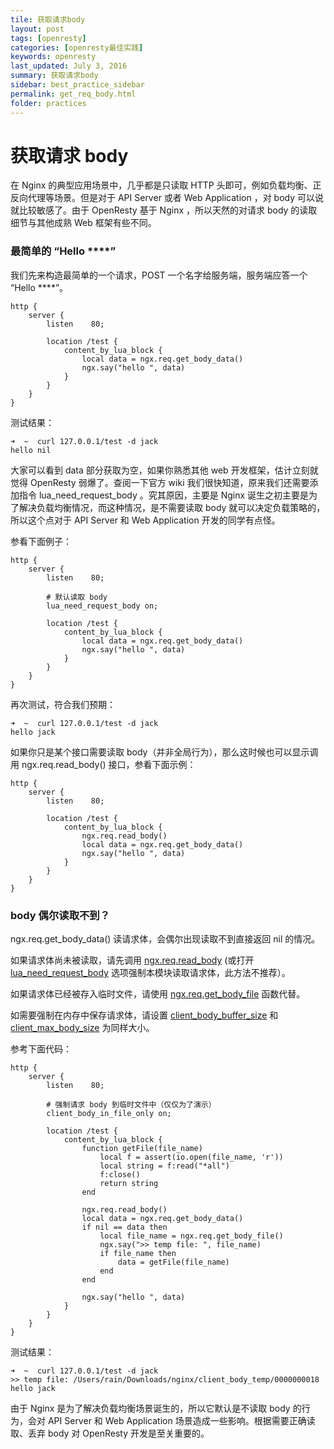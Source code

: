 ```yaml
---
tile: 获取请求body
layout: post
tags: [openresty]
categories: [openresty最佳实践]
keywords: openresty
last_updated: July 3, 2016
summary: 获取请求body
sidebar: best_practice_sidebar
permalink: get_req_body.html
folder: practices
---
```

# 获取请求 body

在 Nginx 的典型应用场景中，几乎都是只读取 HTTP 头即可，例如负载均衡、正反向代理等场景。但是对于 API Server 或者 Web Application ，对 body 可以说就比较敏感了。由于 OpenResty 基于 Nginx ，所以天然的对请求 body 的读取细节与其他成熟 Web 框架有些不同。

### 最简单的 “Hello \*\*\*\*”

我们先来构造最简单的一个请求，POST 一个名字给服务端，服务端应答一个 “Hello \*\*\*\*”。

```nginx
http {
    server {
        listen    80;

        location /test {
            content_by_lua_block {
                local data = ngx.req.get_body_data()
                ngx.say("hello ", data)
            }
        }
    }
}
```

测试结果：

```shell
➜  ~  curl 127.0.0.1/test -d jack
hello nil
```

大家可以看到 data 部分获取为空，如果你熟悉其他 web 开发框架，估计立刻就觉得 OpenResty 弱爆了。查阅一下官方 wiki 我们很快知道，原来我们还需要添加指令 lua_need_request_body 。究其原因，主要是 Nginx 诞生之初主要是为了解决负载均衡情况，而这种情况，是不需要读取 body 就可以决定负载策略的，所以这个点对于 API Server 和 Web Application 开发的同学有点怪。

参看下面例子：

```nginx
http {
    server {
        listen    80;

        # 默认读取 body
        lua_need_request_body on;

        location /test {
            content_by_lua_block {
                local data = ngx.req.get_body_data()
                ngx.say("hello ", data)
            }
        }
    }
}
```

再次测试，符合我们预期：

```shell
➜  ~  curl 127.0.0.1/test -d jack
hello jack
```

如果你只是某个接口需要读取 body（并非全局行为），那么这时候也可以显示调用 ngx.req.read_body() 接口，参看下面示例：

```nginx
http {
    server {
        listen    80;

        location /test {
            content_by_lua_block {
                ngx.req.read_body()
                local data = ngx.req.get_body_data()
                ngx.say("hello ", data)
            }
        }
    }
}
```

### body 偶尔读取不到？

ngx.req.get_body_data() 读请求体，会偶尔出现读取不到直接返回 nil 的情况。

如果请求体尚未被读取，请先调用 [ngx.req.read_body](#ngxreqread_body) (或打开 [lua_need_request_body](#lua_need_request_body) 选项强制本模块读取请求体，此方法不推荐）。

如果请求体已经被存入临时文件，请使用 [ngx.req.get_body_file](#ngxreqget_body_file) 函数代替。

如需要强制在内存中保存请求体，请设置 [client_body_buffer_size](http://nginx.org/en/docs/http/ngx_http_core_module.html#client_body_buffer_size) 和 [client_max_body_size](http://nginx.org/en/docs/http/ngx_http_core_module.html#client_max_body_size) 为同样大小。

参考下面代码：

```nginx
http {
    server {
        listen    80;

        # 强制请求 body 到临时文件中（仅仅为了演示）
        client_body_in_file_only on;

        location /test {
            content_by_lua_block {
                function getFile(file_name)
                    local f = assert(io.open(file_name, 'r'))
                    local string = f:read("*all")
                    f:close()
                    return string
                end

                ngx.req.read_body()
                local data = ngx.req.get_body_data()
                if nil == data then
                    local file_name = ngx.req.get_body_file()
                    ngx.say(">> temp file: ", file_name)
                    if file_name then
                        data = getFile(file_name)
                    end
                end

                ngx.say("hello ", data)
            }
        }
    }
}
```

测试结果：

```nginx
➜  ~  curl 127.0.0.1/test -d jack
>> temp file: /Users/rain/Downloads/nginx/client_body_temp/0000000018
hello jack
```

由于 Nginx 是为了解决负载均衡场景诞生的，所以它默认是不读取 body 的行为，会对 API Server 和 Web Application 场景造成一些影响。根据需要正确读取、丢弃 body 对 OpenResty 开发是至关重要的。
